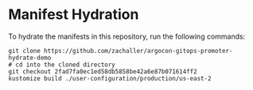 # Manifest Hydration

To hydrate the manifests in this repository, run the following commands:

```shell
git clone https://github.com/zachaller/argocon-gitops-promoter-hydrate-demo
# cd into the cloned directory
git checkout 2fad7fa0ec1ed58db5858be42a6e87b071614ff2
kustomize build ./user-configuration/production/us-east-2
```

